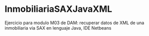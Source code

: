 # InmobiliariaSAXJavaXML
Ejercicio para modulo M03 de DAM: recuperar datos de XML de una inmobiliaria via SAX en lenguaje Java, IDE Netbeans
